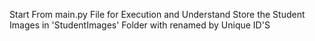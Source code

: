 Start From main.py File for Execution and Understand
Store the Student Images in 'StudentImages' Folder with renamed by Unique ID'S
